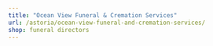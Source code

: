 ```yaml
---
title: "Ocean View Funeral & Cremation Services"
url: /astoria/ocean-view-funeral-and-cremation-services/
shop: funeral directors
---
```

